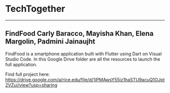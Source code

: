 # TechTogether
--------------------------------------------------------------------------------------------------------------------------------
FindFood
Carly Baracco, Mayisha Khan, Elena Margolin, Padmini Jainaujht
--------------------------------------------------------------------------------------------------------------------------------
FindFood is a smartphone application built with Flutter using Dart on Visual Studio Code. 
In this Google Drive folder are all the resources to launch the full application. 

Find full project here: 
https://drive.google.com/a/rice.edu/file/d/1iPMAwsY55iz1haSTU9acuQ1OJpt2VZui/view?usp=sharing
